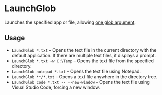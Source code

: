 # LaunchGlob

Launches the specified app or file, allowing [one glob argument](https://github.com/kthompson/glob#supported-pattern-expressions).

## Usage

* `LaunchGlob *.txt` – Opens the text file in the current directory with the default application. If there are multiple text files, it displays a prompt.
* `LaunchGlob *.txt -w C:\Temp` – Opens the text file from the specified directory.
* `LaunchGlob notepad *.txt` – Opens the text file using Notepad.
* `LaunchGlob **/*.txt` – Opens a text file anywhere in the directory tree.
* `LaunchGlob code *.txt -- --new-window` – Opens the text file using Visual Studio Code, forcing a new window.
